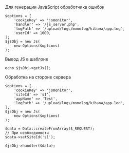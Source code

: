 Для генерации JavaScript обработчика ошибок
```
$options = [
    'cookieKey' => 'jsmonitor',
    'handler' => '/js_server.php',
    'logPath' => '/upload/logs/monolog/kibana/app.log',
    'userId' => 1000,
];
$jsObj = new Js(
    new Options($options)
);
```
Вывод JS в шаблоне
```
echo $jsObj->getJs();
```

Обработка на стороне сервера
```
$options = [
    'cookieKey' => 'jsmonitor',
    'siteId' => 's1',
    'appName' => 'Test',
    'logPath' => '/upload/logs/monolog/kibana/app.log',
];
$jsObj = new Js(
    new Options($options)
);

$data = Data::createFromArray($_REQUEST);
// При необходимости
$data->setSiteId('s1');

$jsObj->handler($data);
```